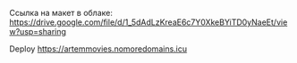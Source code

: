Ссылка на макет в облаке:
https://drive.google.com/file/d/1_5dAdLzKreaE6c7Y0XkeBYiTD0yNaeEt/view?usp=sharing

Deploy https://artemmovies.nomoredomains.icu



